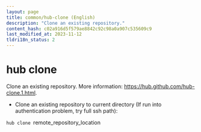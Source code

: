 ```yaml
---
layout: page
title: common/hub-clone (English)
description: "Clone an existing repository."
content_hash: c02a916d5f579ae8842c92c98a0a907c535609c9
last_modified_at: 2023-11-12
tldri18n_status: 2
---
```

# hub clone

Clone an existing repository.
More information: <https://hub.github.com/hub-clone.1.html>.

- Clone an existing repository to current directory (If run into authentication problem, try full ssh path):

`hub clone `<span class="tldr-var badge badge-pill bg-dark-lm bg-white-dm text-white-lm text-dark-dm font-weight-bold">remote_repository_location</span>
